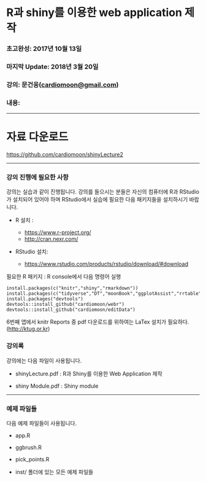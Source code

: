 # R과 shiny를 이용한 web application 제작

### 초고완성: 2017년 10월 13일

### 마지막 Update: 2018년 3월 20일 

### 강의: 문건웅(cardiomoon@gmail.com) 

### 내용: 

---

# 자료 다운로드

https://github.com/cardiomoon/shinyLecture2
 

---


### 강의 진행에 필요한 사항

강의는 실습과 같이 진행됩니다. 강의를 들으시는 분들은 자신의 컴퓨터에 R과 RStudio가 설치되어 있어야 하며 RStudio에서 실습에 필요한 다음 패키지들을 설치하시기 바랍니다.

- R 설치 :  
    - https://www.r-project.org/
    - http://cran.nexr.com/
    

- RStudio 설치: 
    - https://www.rstudio.com/products/rstudio/download/#download

필요한 R 패키지 : R console에서 다음 명령어 실행

```
install.packages(c("knitr","shiny","rmarkdown"))
install.packages(c("tidyverse","DT","moonBook","ggplotAssist","rrtable"))
install.packages("devtools")
devtools::install_github("cardiomoon/webr")
devtools::install_github("cardiomoon/editData")

```

6번째 앱에서 knitr Reports 중 pdf 다운로드를 위하여는 LaTex 설치가 필요하다. (http://ktug.or.kr)


### 강의록

강의에는 다음 파일이 사용됩니다.

- shinyLecture.pdf : R과 Shiny를 이용한 Web Application 제작

- shiny Module.pdf : Shiny module

---

### 예제 파일들

다음 예제 파일들이 사용됩니다.

- app.R

- ggbrush.R

- pick_points.R

- inst/ 폴더에 있는 모든 예제 파일들